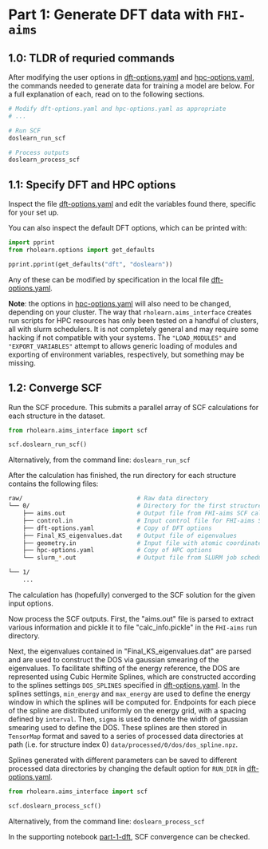 # Part 1: Generate DFT data with `FHI-aims`

## 1.0: TLDR of requried commands

After modifying the user options in [dft-options.yaml](dft-options.yaml) and [hpc-options.yaml](hpc-options.yaml), the commands needed to generate data for training a model are below. For a full explanation of each, read on to the following sections.

```bash
# Modify dft-options.yaml and hpc-options.yaml as appropriate
# ...

# Run SCF
doslearn_run_scf

# Process outputs
doslearn_process_scf
```

## 1.1: Specify DFT and HPC options

Inspect the file [dft-options.yaml](dft-options.yaml) and edit the variables found there, specific for your set up.

You can also inspect the default DFT options, which can be printed with:
```python
import pprint
from rholearn.options import get_defaults

pprint.pprint(get_defaults("dft", "doslearn"))
```
Any of these can be modified by specification in the local file [dft-options.yaml](dft-options.yaml).

**Note**: the options in [hpc-options.yaml](hpc-options.yaml) will also need to be changed, depending on your cluster. The way that `rholearn.aims_interface` creates run scripts for HPC resources has only been tested on a handful of clusters, all with slurm schedulers. It is not completely general and may require some hacking if not compatible with your systems. The `"LOAD_MODULES"` and `"EXPORT_VARIABLES"` attempt to allows generic loading of modules and exporting of environment variables, respectively, but something may be missing.

## 1.2: Converge SCF

Run the SCF procedure. This submits a parallel array of SCF calculations for each structure in the dataset.

```python
from rholearn.aims_interface import scf

scf.doslearn_run_scf()
```
Alternatively, from the command line: `doslearn_run_scf`

After the calculation has finished, the run directory for each structure contains the following files:

```bash
raw/                                # Raw data directory
└── 0/                              # Directory for the first structure (index 0)
    ├── aims.out                    # Output file from FHI-aims SCF calculation
    ├── control.in                  # Input control file for FHI-aims SCF step
    ├── dft-options.yaml            # Copy of DFT options
    ├── Final_KS_eigenvalues.dat    # Output file of eigenvalues
    ├── geometry.in                 # Input file with atomic coordinates and species
    ├── hpc-options.yaml            # Copy of HPC options
    └── slurm_*.out                 # Output file from SLURM job scheduler

└── 1/
    ...
```

The calculation has (hopefully) converged to the SCF solution for the given input options.

Now process the SCF outputs. First, the "aims.out" file is parsed to extract various information and pickle it to file "calc_info.pickle" in the `FHI-aims` run directory.

Next, the eigenvalues contained in "Final_KS_eigenvalues.dat" are parsed and are used to construct the DOS via gaussian smearing of the eigenvalues. To facilitate shifting of the energy reference, the DOS are represented using Cubic Hermite Splines, which are constructed according to the splines settings `DOS_SPLINES` specified in [dft-options.yaml](dft-options.yaml). In the splines settings, `min_energy` and `max_energy` are used to define the energy window in which the splines will be computed for. Endpoints for each piece of the spline are distributed uniformly on the energy grid, with a spacing defined by `interval`. Then, `sigma` is used to denote the width of gaussian smearing used to define the DOS. These splines are then stored in `TensorMap` format and saved to a series of processed data directories at path (i.e. for structure index 0) `data/processed/0/dos/dos_spline.npz`. 

Splines generated with different parameters can be saved to different processed data directories by changing the default option for `RUN_DIR` in [dft-options.yaml](dft-options.yaml). 

```python
from rholearn.aims_interface import scf

scf.doslearn_process_scf()
```

Alternatively, from the command line: `doslearn_process_scf`

In the supporting notebook [part-1-dft](./part-1-dft.ipynb), SCF convergence can be checked.
